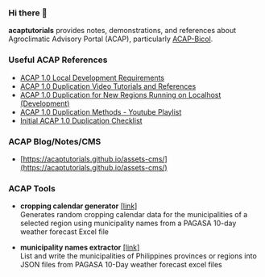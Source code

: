### Hi there 👋

**acaptutorials** provides notes, demonstrations, and references about Agroclimatic Advisory Portal (ACAP), particularly [ACAP-Bicol](https://amia-cis.github.io/).

### Useful ACAP References

- [ACAP 1.0 Local Development Requirements](https://acaptutorials.github.io/assets-cms/posts/post/?id=GcbgDmEmkDoGTWgM8SYZ)
- [ACAP 1.0 Duplication Video Tutorials and References](https://github.com/acaptutorials/assets-cms/wiki/ACAP-1.0-Duplication-Video-Tutorials-and-References)
- [ACAP 1.0 Duplication for New Regions Running on Localhost (Development)](https://acaptutorials.github.io/assets-cms/posts/post/?id=Teo2m6os7LZtsEi0nGWw)
- [ACAP 1.0 Duplication Methods - Youtube Playlist](https://youtube.com/playlist?list=PLk51OcRoDPHbXE_iVwmG_UwmsYwNOPoEP)
- [Initial ACAP 1.0 Duplication Checklist](https://acaptutorials.github.io/assets-cms/posts/post/?id=83Nc7KofhEU91LJOOtQd)

### ACAP Blog/Notes/CMS

- [https://acaptutorials.github.io/assets-cms/](https://acaptutorials.github.io/assets-cms/)

### ACAP Tools

- **cropping calendar generator** [[link]](https://github.com/ciatph/crop-calendar-generator)<br>
Generates random cropping calendar data for the municipalities of a selected region using municipality names from a PAGASA 10-day weather forecast Excel file

- **municipality names extractor** [[link]](https://github.com/ciatph/ph-municipalities)<br>
List and write the municipalities of Philippines provinces or regions into JSON files from PAGASA 10-Day weather forecast excel files 


